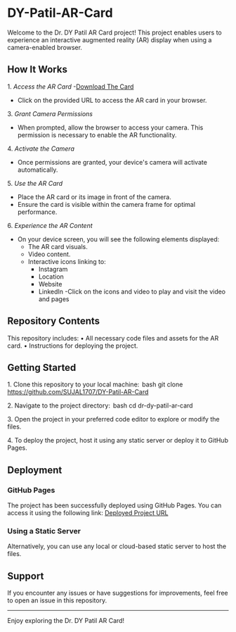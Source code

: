 # DY-Patil-AR-Card

Welcome to the Dr. DY Patil AR Card project! This project enables users to experience an interactive augmented reality (AR) display when using a camera-enabled browser.

## How It Works

1.⁠ ⁠*Access the AR Card*
   -[Download The Card](https://drive.google.com/file/d/1VLdVB3T6rg3HtbA5B4UY4QePdy5NU3Vf/view?usp=sharing)
   - Click on the provided URL to access the AR card in your browser.

3.⁠ ⁠*Grant Camera Permissions*
   - When prompted, allow the browser to access your camera. This permission is necessary to enable the AR functionality.

4.⁠ ⁠*Activate the Camera*
   - Once permissions are granted, your device's camera will activate automatically.

5.⁠ ⁠*Use the AR Card*
   - Place the AR card or its image in front of the camera.
   - Ensure the card is visible within the camera frame for optimal performance.

6.⁠ ⁠*Experience the AR Content*
   - On your device screen, you will see the following elements displayed:
     - The AR card visuals.
     - Video content.
     - Interactive icons linking to:
       - Instagram 
       - Location
       - Website
       - LinkedIn
  -Click on the icons and video to play and visit the video and pages 
## Repository Contents

This repository includes:
•⁠  ⁠All necessary code files and assets for the AR card.
•⁠  ⁠Instructions for deploying the project.

## Getting Started

1.⁠ ⁠Clone this repository to your local machine:
   ⁠ bash
   git clone <https://github.com/SUJAL1707/DY-Patil-AR-Card>
    ⁠

2.⁠ ⁠Navigate to the project directory:
   ⁠ bash
   cd dr-dy-patil-ar-card
    ⁠

3.⁠ ⁠Open the project in your preferred code editor to explore or modify the files.

4.⁠ ⁠To deploy the project, host it using any static server or deploy it to GitHub Pages.

## Deployment

### GitHub Pages

The project has been successfully deployed using GitHub Pages. You can access it using the following link:
[Deployed Project URL](https://vidit2716.github.io/DY-Patil-AR-Card/)

### Using a Static Server

Alternatively, you can use any local or cloud-based static server to host the files.

## Support

If you encounter any issues or have suggestions for improvements, feel free to open an issue in this repository.

---

Enjoy exploring the Dr. DY Patil AR Card!
